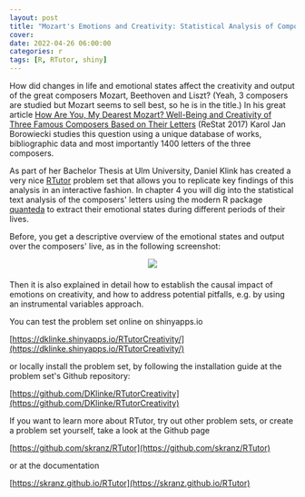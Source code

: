 ```yaml
---
layout: post
title: "Mozart's Emotions and Creativity: Statistical Analysis of Composers' Letters and Output."
cover: 
date: 2022-04-26 06:00:00
categories: r
tags: [R, RTutor, shiny]
---
```


How did changes in life and emotional states affect the creativity and output of the great composers Mozart, Beethoven and Liszt? (Yeah, 3 composers are studied but Mozart seems to sell best, so he is in the title.) In his great article [How Are You, My Dearest Mozart? Well-Being and Creativity of Three Famous Composers Based on Their Letters](https://doi.org/10.1162/REST_a_00616) (ReStat 2017) Karol Jan Borowiecki studies this question using a unique database of works, bibliographic data and most importantly 1400 letters of the three composers.

As part of her Bachelor Thesis at Ulm University, Daniel Klink has created a very nice [RTutor](https://github.com/skranz/RTutor) problem set that allows you to replicate key findings of this analysis in an interactive fashion. In chapter 4 you will dig into the statistical text analysis of the composers' letters using the modern R package [quanteda](https://quanteda.io/) to extract their emotional states during different periods of their lives.

Before, you get a descriptive overview of the emotional states and output over the composers' live, as in the following screenshot:

<center>
<img src="https://skranz.github.io/images/mozart.svg" style="max-width: 100%;margin-bottom: 0.5em;">
</center>

Then it is also explained in detail how to establish the causal impact of emotions on creativity, and how to address potential pitfalls, e.g. by using an instrumental variables approach.

You can test the problem set online on shinyapps.io

[https://dklinke.shinyapps.io/RTutorCreativity/](https://dklinke.shinyapps.io/RTutorCreativity/)

or locally install the problem set, by following the installation guide at the problem set's Github repository:

[https://github.com/DKlinke/RTutorCreativity](https://github.com/DKlinke/RTutorCreativity)

If you want to learn more about RTutor, try out other problem sets, or create a problem set yourself, take a look at the Github page

[https://github.com/skranz/RTutor](https://github.com/skranz/RTutor)

or at the documentation

[https://skranz.github.io/RTutor](https://skranz.github.io/RTutor)
